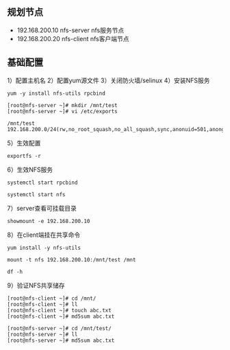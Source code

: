 ## 规划节点
- 192.168.200.10  nfs-server  nfs服务节点
- 192.168.200.20  nfs-client  nfs客户端节点
## 基础配置
1）配置主机名
2）配置yum源文件
3）关闭防火墙/selinux
4）安装NFS服务
```
yum -y install nfs-utils rpcbind
```
```
[root@nfs-server ~]# mkdir /mnt/test
[root@nfs-server ~]# vi /etc/exports
```
```
/mnt/test 192.168.200.0/24(rw,no_root_squash,no_all_squash,sync,anonuid=501,anongid=501)
```
5）生效配置
```
exportfs -r
```
6）生效NFS服务
```
systemctl start rpcbind
```
```
systemctl start nfs
```
7）server查看可挂载目录
```
showmount -e 192.168.200.10
```
8）在client端挂在共享命令
```
yum install -y nfs-utils
```
```
mount -t nfs 192.168.200.10:/mnt/test /mnt
```
```
df -h
```
9）验证NFS共享储存
```
[root@nfs-client ~]# cd /mnt/
[root@nfs-client ~]# ll
[root@nfs-client ~]# touch abc.txt
[root@nfs-client ~]# md5sum abc.txt
```
```
[root@nfs-server ~]# cd /mnt/test/
[root@nfs-server ~]# ll
[root@nfs-server ~]# md5sum abc.txt
```
